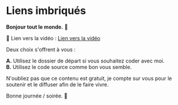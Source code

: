 # Liens imbriqués

**Bonjour tout le monde.** 👋

🔗 Lien vers la vidéo : [Lien vers la vidéo](https://youtu.be/nSAgJr-qlXE)

Deux choix s'offrent à vous :

**A.** Utilisez le dossier de départ si vous souhaitez coder avec moi. <br>
**B.** Utilisez le code source comme bon vous semble.

N'oubliez pas que ce contenu est gratuit, je compte sur vous pour le soutenir et le diffuser afin de le faire vivre.

Bonne journée / soirée. 🎉

